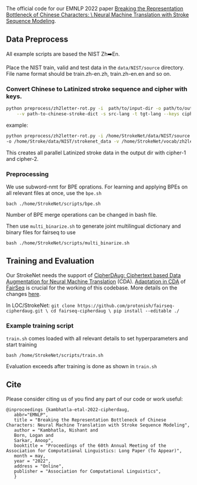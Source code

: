 
The official code for our EMNLP 2022 paper [Breaking the Representation Bottleneck of Chinese Characters: \ Neural Machine Translation with Stroke Sequence Modeling](https://arxiv.org/pdf/2204.00665.pdf).

## Data Preprocess
All example scripts are based the NIST Zh:arrow_right:En.

Place the NIST train, valid and test data in the `data/NIST/source` directory.
File name format should be train.zh-en.zh, train.zh-en.en and so on.

### Convert Chinese to Latinized stroke sequence and cipher with keys.

```bash
python preprocess/zh2letter-rot.py -i  path/to/input-dir -o path/to/output-dir  \
    --v path-to-chinese-stroke-dict -s src-lang -t tgt-lang --keys cipherkey-list
```

example:
```bash
python preprocess/zh2letter-rot.py -i /home/StrokeNet/data/NIST/source -s zh -t en --keys 1 2 \
-o /home/Stroke/data/NIST/strokenet_data -v /home/StrokeNet/vocab/zh2letter.txt
```
This creates all parallel Latinized stroke data in the output dir with cipher-1 and cipher-2.

### Preprocessing
We use subword-nmt for BPE oprations.
For learning and applying BPEs on all relevant files at once, use the `bpe.sh`
```
bach ./home/StrokeNet/scripts/bpe.sh
```
Number of BPE merge operations can be changed in bash file.

Then use `multi_binarize.sh` to generate joint multilingual dictionary and binary files for fairseq to use
```
bash ./home/StrokeNet/scripts/multi_binarize.sh
```
## Training and Evaluation
Our StrokeNet needs the support of [CipherDAug: Ciphertext based Data Augmentation for Neural Machine Translation](https://arxiv.org/pdf/2204.00665.pdf) (CDA). 
[Adaptation in CDA](https://github.com/protonish/fairseq-cipherdaug) of [FairSeq](https://github.com/pytorch/fairseq) is crucial for the working of this codebase. More details on the changes [here](https://github.com/protonish/fairseq-cipherdaug/blob/main/README.md).

In LOC/StrokeNet: 
``
git clone https://github.com/protonish/fairseq-cipherdaug.git \
cd fairseq-cipherdaug \
pip install --editable ./
``

### Example training script

`train.sh` comes loaded with all relevant details to set hyperparameters and start training 
```
bash /home/StrokeNet/scripts/train.sh
```
Evaluation exceeds after training is done as shown in `train.sh`

## Cite
Please consider citing us of you find any part of our code or work useful:
```
@inproceedings {kambhatla-etal-2022-cipherdaug,
   abbr="EMNLP",
   title = "Breaking the Representation Bottleneck of Chinese Characters: Neural Machine Translation with Stroke Sequence Modeling",
   author = "Kambhatla, Nishant and
   Born, Logan and
   Sarkar, Anoop",
   booktitle = "Proceedings of the 60th Annual Meeting of the Association for Computational Linguistics: Long Paper (To Appear)",
   month = may,
   year = "2022",
   address = "Online",
   publisher = "Association for Computational Linguistics",
   } 
```
